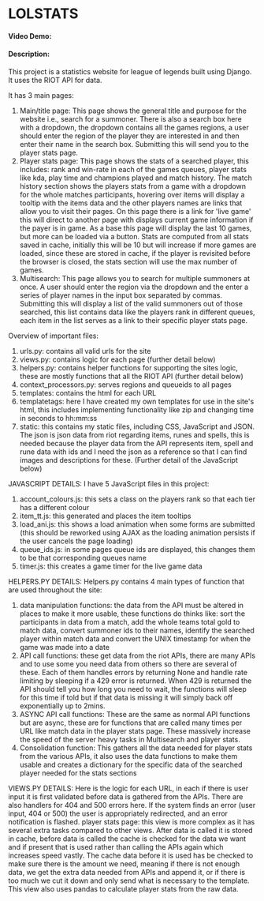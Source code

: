 # LOLSTATS
#### Video Demo:  <URL HERE>
#### Description:
This project is a statistics website for league of legends built using Django. It uses the RIOT API for data.

It has 3 main pages:
1. Main/title page: This page shows the general title and purpose for the website i.e., search for a summoner. There is also a search box here with a dropdown, the dropdown contains all the games regions, a user should enter the region of the player they are interested in and then enter their name in the search box. Submitting this will send you to the player stats page.
2. Player stats page: This page shows the stats of a searched player, this includes: rank and win-rate in each of the games queues, player stats like kda, play time and champions played and match history. The match history section shows the players stats from a game with a dropdown for the whole matches participants, hovering over items will display a tooltip with the items data and the other players names are links that allow you to visit their pages. On this page there is a link for 'live game' this will direct to another page with displays current game information if the payer is in game. As a base this page will display the last 10 games, but more can be loaded via a button. Stats are computed from all stats saved in cache, initially this will be 10 but will increase if more games are loaded, since these are stored in cache, if the player is revisited before the browser is closed, the stats section will use the max number of games.
3. Multisearch: This page allows you to search for multiple summoners at once. A user should enter the region via the dropdown and the enter a series of player names in the input box separated by commas. Submitting this will display a list of the valid summoners out of those searched, this list contains data like the players rank in different queues, each item in the list serves as a link to their specific player stats page.

Overview of important files:
1. urls.py: contains all valid urls for the site
2. views.py: contains logic for each page (further detail below)
3. helpers.py: contains helper functions for supporting the sites logic, these are mostly functions that all the RIOT API (further detail below)
4. context_processors.py: serves regions and queueids to all pages
5. templates: contains the html for each URL
6. templatetags: here I have created my own templates for use in the site's html, this includes implementing functionality like zip and changing time in seconds to hh:mm:ss
7. static: this contains my static files, including CSS, JavaScript and JSON. The json is json data from riot regarding items, runes and spells, this is needed because the player data from the API represents item, spell and rune data with ids and I need the json as a reference so that I can find images and descriptions for these. (Further detail of the JavaScript below)

JAVASCRIPT DETAILS:
I have 5 JavaScript files in this project:
1. account_colours.js: this sets a class on the players rank so that each tier has a different colour
2. item_tt.js: this generated and places the item tooltips
3. load_ani.js: this shows a load animation when some forms are submitted (this should be reworked using AJAX as the loading animation persists if the user cancels the page loading)
4. queue_ids.js: in some pages queue ids are displayed, this changes them to be that corresponding queues name
5. timer.js: this creates a game timer for the live game data

HELPERS.PY DETAILS:
Helpers.py contains 4 main types of function that are used throughout the site:
1. data manipulation functions: the data from the API must be altered in places to make it more usable, these functions do thinks like: sort the participants in data from a match, add the whole teams total gold to match data, convert summoner ids to their names, identify the searched player within match data and convert the UNIX timestamp for when the game was made into a date
2. API call functions: these get data from the riot APIs, there are many APIs and to use some you need data from others so there are several of these. Each of them handles errors by returning None and handle rate limiting by sleeping if a 429 error is returned. When 429 is returned the API should tell you how long you need to wait, the functions will sleep for this time if told but if that data is missing it will simply back off exponentially up to 2mins.
3. ASYNC API call functions: These are the same as normal API functions but are async, these are for functions that are called many times per URL like match data in the player stats page. These massively increase the speed of the server heavy tasks in Multisearch and player stats.
4. Consolidation function: This gathers all the data needed for player stats from the various APIs, it also uses the data functions to make them usable and creates a dictionary for the specific data of the searched player needed for the stats sections

VIEWS.PY DETAILS:
Here is the logic for each URL, in each if there is user input it is first validated before data is gathered from the APIs. There are also handlers for 404 and 500 errors here. If the system finds an error (user input, 404 or 500) the user is appropriately redirected, and an error notification is flashed.
player stats page: this view is more complex as it has several extra tasks compared to other views. After data is called it is stored in cache, before data is called the cache is checked for the data we want and if present that is used rather than calling the APIs again which increases speed vastly. The cache data before it is used has be checked to make sure there is the amount we need, meaning if there is not enough data, we get the extra data needed from APIs and append it, or if there is too much we cut it down and only send what is necessary to the template. This view also uses pandas to calculate player stats from the raw data.
